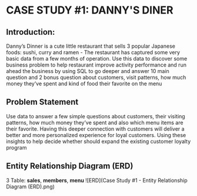 # CASE STUDY #1: DANNY'S DINER
## Introduction:
Danny’s Dinner is a cute little restaurant that sells 3 popular Japanese foods: sushi, curry and ramen - The restaurant has captured some very basic data from a few months of operation.
Use this data to discover some business problem to help restaurant improve activity performance and run ahead the business by using SQL to go deeper and answer 10 main question and 2 bonus question about customers, visit patterns, how much money they’ve spent and kind of food their favorite on the menu
## Problem Statement
Use data to answer a few simple questions about customers, their visiting patterns, how much money they’ve spent and also which menu items are their favorite. Having this deeper connection with customers will deliver a better and more personalized experience for loyal customers.
Using these insights to help decide whether should expand the existing customer loyalty program
## Entity Relationship Diagram (ERD)
3 Table: **sales**, **members**, **menu**
![ERD](Case Study #1 - Entity Relationship Diagram (ERD).png)
